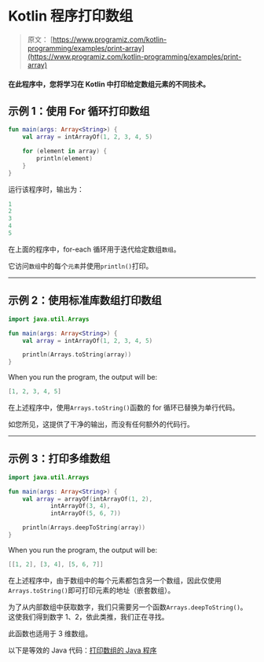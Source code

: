 # Kotlin 程序打印数组

> 原文： [https://www.programiz.com/kotlin-programming/examples/print-array](https://www.programiz.com/kotlin-programming/examples/print-array)

#### 在此程序中，您将学习在 Kotlin 中打印给定数组元素的不同技术。

## 示例 1：使用 For 循环打印数组

```kt
fun main(args: Array<String>) {
    val array = intArrayOf(1, 2, 3, 4, 5)

    for (element in array) {
        println(element)
    }
}
```

运行该程序时，输出为：

```kt
1
2
3
4
5
```

在上面的程序中，for-each 循环用于迭代给定数组`数组`。

它访问`数组`中的每个`元素`并使用`println()`打印。

* * *

## 示例 2：使用标准库数组打印数组

```kt
import java.util.Arrays

fun main(args: Array<String>) {
    val array = intArrayOf(1, 2, 3, 4, 5)

    println(Arrays.toString(array))
}
```

When you run the program, the output will be:

```kt
[1, 2, 3, 4, 5]
```

在上述程序中，使用`Arrays.toString()`函数的 for 循环已替换为单行代码。

如您所见，这提供了干净的输出，而没有任何额外的代码行。

* * *

## 示例 3：打印多维数组

```kt
import java.util.Arrays

fun main(args: Array<String>) {
    val array = arrayOf(intArrayOf(1, 2),
            intArrayOf(3, 4),
            intArrayOf(5, 6, 7))

    println(Arrays.deepToString(array))
}
```

When you run the program, the output will be:

```kt
[[1, 2], [3, 4], [5, 6, 7]]
```

在上述程序中，由于数组中的每个元素都包含另一个数组，因此仅使用`Arrays.toString()`即可打印元素的地址（嵌套数组）。

为了从内部数组中获取数字，我们只需要另一个函数`Arrays.deepToString()`。 这使我们得到数字 1、2，依此类推，我们正在寻找。

此函数也适用于 3 维数组。

以下是等效的 Java 代码：[打印数组的 Java 程序](/java-programming/examples/print-array "Java program to print an array")
